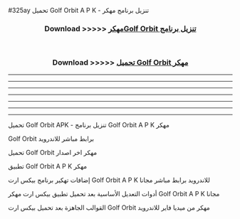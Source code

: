 #325ay تحميل Golf Orbit  A P K - تنزيل برنامج مهكر



<div align="center">
<h3>Download >>>>> <a href="https://runaway1.web.app/?sq=Golf Orbit ">مهكرGolf Orbit  تنزيل برنامج</a></h3><br>

<h3>Download >>>>> <a href="https://runaway1.web.app/?sq=Golf Orbit ">تحميل Golf Orbit  مهكر</a></h3>
</div>


----------------------------------------------------------

----------------------------------------------------------

----------------------------------------------------------

----------------------------------------------------------

----------------------------------------------------------

----------------------------------------------------------

----------------------------------------------------------

تحميل Golf Orbit  APK - تنزيل برنامج Golf Orbit  A P K مهكر

Golf Orbit  برابط مباشر للاندرويد

تحميل Golf Orbit  مهكر اخر اصدار

تطبيق Golf Orbit  A P K مهكر

إضافات تهكير برنامج بيكس ارت Golf Orbit  A P K للاندرويد برابط مباشر مجانا

أدوات التعديل الأساسية بعد تحميل تطبيق بيكس ارت مهكر Golf Orbit  A P K مجانا

القوالب الجاهزة بعد تحميل بيكس ارت Golf Orbit  مهكر من ميديا فاير للاندرويد


